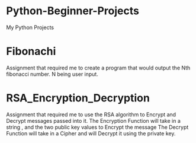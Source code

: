 # Python-Beginner-Projects
My Python Projects 
# Fibonachi 
  Assignment that required me to create a program that would output the Nth fibonacci number. N being user input. 


# RSA_Encryption_Decryption
  Assignment that required me to use the RSA algorithm to Encrypt and Decrypt messages passed into it. 
    The Encryption Function will take in a string , and the two public key values to Encrypt the message
    The Decrypt Function will take in a Cipher and will Decrypt it using the private key. 
